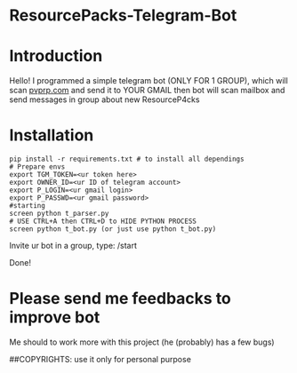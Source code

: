 # ResourcePacks-Telegram-Bot

<h1>Introduction</h1>
<p>Hello! I programmed a simple telegram bot (ONLY FOR 1 GROUP), which will scan <a href="https://pvprp.com/">pvprp.com</a> and send it to YOUR GMAIL then bot will scan mailbox and send messages in group about new ResourceP4cks</p>

<h1>Installation</h1>

```
pip install -r requirements.txt # to install all dependings
# Prepare envs
export TGM_TOKEN=<ur token here>
export OWNER_ID=<ur ID of telegram account>
export P_LOGIN=<ur gmail login>
export P_PASSWD=<ur gmail password>
#starting
screen python t_parser.py
# USE CTRL+A then CTRL+D to HIDE PYTHON PROCESS
screen python t_bot.py (or just use python t_bot.py)
```
<p>Invite ur bot in a group,
type: /start</p>

<p>Done!</p>


<h1>Please send me feedbacks to improve bot</h1>
<p>Me should to work more with this project (he (probably) has a few bugs)

 
##COPYRIGHTS: use it only for personal purpose
  
